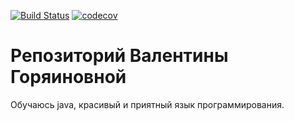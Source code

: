 [![Build Status](https://travis-ci.org/TinaGVI/job4j.svg?branch=master)](https://travis-ci.org/TinaGVI/job4j)
[![codecov](https://codecov.io/gh/TinaGVI/job4j/branch/master/graph/badge.svg)](https://codecov.io/gh/TinaGVI/job4j)

# Репозиторий Валентины Горяиновной

Обучаюсь java, красивый и приятный язык программирования. 
